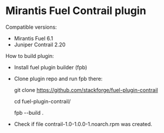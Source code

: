 Mirantis Fuel Contrail plugin
=============================

Compatible versions:

- Mirantis Fuel 6.1
- Juniper Contrail 2.20

How to build plugin:

- Install fuel plugin builder (fpb)
- Clone plugin repo and run fpb there:

    git clone https://github.com/stackforge/fuel-plugin-contrail

    cd fuel-plugin-contrail/

    fpb --build .

- Check if file contrail-1.0-1.0.0-1.noarch.rpm was created.
